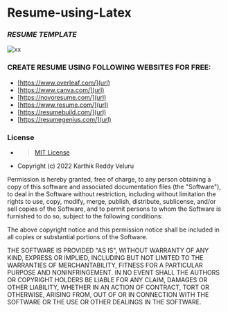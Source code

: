 # Resume-using-Latex
### _RESUME TEMPLATE_
![xx](https://user-images.githubusercontent.com/89581143/156885115-56b65002-1f33-490a-ba9b-600e956df492.jpg)

### CREATE RESUME USING FOLLOWING WEBSITES FOR FREE:

- [https://www.overleaf.com/](url)
- [https://www.canva.com/](url)
- [https://novoresume.com/](url)
- [https://www.resume.com/](url)
- [https://resumebuild.com/](url)
- [https://resumegenius.com/](url)
### License

- > [MIT License](https://github.com/2000090063/Resume-using-Latex/blob/main/LICENSE)
- Copyright (c) 2022 Karthik Reddy Veluru

Permission is hereby granted, free of charge, to any person obtaining a copy
of this software and associated documentation files (the "Software"), to deal
in the Software without restriction, including without limitation the rights
to use, copy, modify, merge, publish, distribute, sublicense, and/or sell
copies of the Software, and to permit persons to whom the Software is
furnished to do so, subject to the following conditions:

The above copyright notice and this permission notice shall be included in all
copies or substantial portions of the Software.

THE SOFTWARE IS PROVIDED "AS IS", WITHOUT WARRANTY OF ANY KIND, EXPRESS OR
IMPLIED, INCLUDING BUT NOT LIMITED TO THE WARRANTIES OF MERCHANTABILITY,
FITNESS FOR A PARTICULAR PURPOSE AND NONINFRINGEMENT. IN NO EVENT SHALL THE
AUTHORS OR COPYRIGHT HOLDERS BE LIABLE FOR ANY CLAIM, DAMAGES OR OTHER
LIABILITY, WHETHER IN AN ACTION OF CONTRACT, TORT OR OTHERWISE, ARISING FROM,
OUT OF OR IN CONNECTION WITH THE SOFTWARE OR THE USE OR OTHER DEALINGS IN THE
SOFTWARE.


